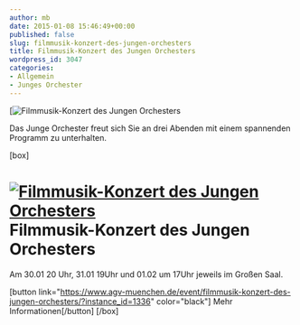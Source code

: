 ```yaml
---
author: mb
date: 2015-01-08 15:46:49+00:00
published: false
slug: filmmusik-konzert-des-jungen-orchesters
title: Filmmusik-Konzert des Jungen Orchesters
wordpress_id: 3047
categories:
- Allgemein
- Junges Orchester
---
```


[![[Filmmusik-Konzert des Jungen Orchesters](https://www.agv-muenchen.de/wp-content/uploads/2015/01/JungesOrchester_Filmmusik_2.jpg)](https://www.agv-muenchen.de/event/filmmusik-konzert-des-jungen-orchesters/?instance_id=1336)

Das Junge Orchester freut sich Sie an drei Abenden mit einem spannenden Programm zu unterhalten.

[box]

# [![Filmmusik-Konzert des Jungen Orchesters](https://www.agv-muenchen.de/wp-content/uploads/2015/01/JungesOrchester_Filmmusik_2.jpg)](https://www.agv-muenchen.de/event/filmmusik-konzert-des-jungen-orchesters/?instance_id=1336)Filmmusik-Konzert des Jungen Orchesters

Am 30.01 20 Uhr, 31.01 19Uhr und 01.02 um 17Uhr jeweils im Großen Saal.

[button link="https://www.agv-muenchen.de/event/filmmusik-konzert-des-jungen-orchesters/?instance_id=1336" color="black"] Mehr Informationen[/button]
[/box]
